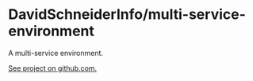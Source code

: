 # DavidSchneiderInfo/multi-service-environment

A multi-service environment.

[See project on github.com.](https://github.com/DavidSchneiderInfo/multi-service-environment)

